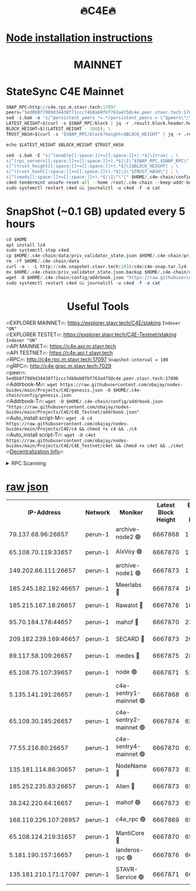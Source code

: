 <h1 align="center"> 🔥C4E🔥</h1>

[Node installation instructions](https://github.com/obajay/nodes-Guides/tree/main/Projects/C4E)
=

<h1 align="center"> MAINNET</h1>

# StateSync C4E Mainnet
```python
SNAP_RPC=http://c4e.rpc.m.stavr.tech:17097
peers="5ed0b8f7989d34438f71ccc74b0ab0fbf763a475@c4e.peer.stavr.tech:17096"
sed -i.bak -e "s/^persistent_peers *=.*/persistent_peers = \"$peers\"/" $HOME/.c4e-chain/config/config.toml
LATEST_HEIGHT=$(curl -s $SNAP_RPC/block | jq -r .result.block.header.height); \
BLOCK_HEIGHT=$((LATEST_HEIGHT - 100)); \
TRUST_HASH=$(curl -s "$SNAP_RPC/block?height=$BLOCK_HEIGHT" | jq -r .result.block_id.hash)

echo $LATEST_HEIGHT $BLOCK_HEIGHT $TRUST_HASH

sed -i.bak -E "s|^(enable[[:space:]]+=[[:space:]]+).*$|\1true| ; \
s|^(rpc_servers[[:space:]]+=[[:space:]]+).*$|\1\"$SNAP_RPC,$SNAP_RPC\"| ; \
s|^(trust_height[[:space:]]+=[[:space:]]+).*$|\1$BLOCK_HEIGHT| ; \
s|^(trust_hash[[:space:]]+=[[:space:]]+).*$|\1\"$TRUST_HASH\"| ; \
s|^(seeds[[:space:]]+=[[:space:]]+).*$|\1\"\"|" $HOME/.c4e-chain/config/config.toml
c4ed tendermint unsafe-reset-all --home /root/.c4e-chain --keep-addr-book
sudo systemctl restart c4ed && journalctl -u c4ed -f -o cat
```
# SnapShot (~0.1 GB) updated every 5 hours
```python
cd $HOME
apt install lz4
sudo systemctl stop c4ed
cp $HOME/.c4e-chain/data/priv_validator_state.json $HOME/.c4e-chain/priv_validator_state.json.backup
rm -rf $HOME/.c4e-chain/data
curl -o - -L http://c4e.snapshot.stavr.tech:1018/c4e/c4e-snap.tar.lz4 | lz4 -c -d - | tar -x -C $HOME/.c4e-chain --strip-components 2
mv $HOME/.c4e-chain/priv_validator_state.json.backup $HOME/.c4e-chain/data/priv_validator_state.json
wget -O $HOME/.c4e-chain/config/addrbook.json "https://raw.githubusercontent.com/obajay/nodes-Guides/main/Projects/C4E/addrbook.json"
sudo systemctl restart c4ed && journalctl -u c4ed -f -o cat
```
 <h1 align="center"> Useful Tools</h1>

🔥EXPLORER MAINNET🔥:  https://explorer.stavr.tech/C4E/staking            `Indexer "ON"` \
🔥EXPLORER TESTET🔥:   https://explorer.stavr.tech/C4E-Testnet/staking     `Indexer "ON"` \
🔥API MAINNET🔥:       https://c4e.api.m.stavr.tech \
🔥API TESTNET🔥:       https://c4e.api.t.stavr.tech \
🔥RPC🔥:               http://c4e.rpc.m.stavr.tech:17097                  `Snapshot-interval = 100` \
🔥gRPC🔥:              http://c4e.grpc.m.stavr.tech:7029 \
🔥peer🔥:              `5ed0b8f7989d34438f71ccc74b0ab0fbf763a475@c4e.peer.stavr.tech:17096` \
🔥Addrbook-M🔥:    ```wget https://raw.githubusercontent.com/obajay/nodes-Guides/main/Projects/C4E/genesis.json -O $HOME/.c4e-chain/config/genesis.json``` \
🔥Addrbook-T🔥:    ```wget -O $HOME/.c4e-chain/config/addrbook.json "https://raw.githubusercontent.com/obajay/nodes-Guides/main/Projects/C4E/C4E_Testnet/addrbook.json"``` \
🔥Auto_install script-M🔥: ```wget -O c4 https://raw.githubusercontent.com/obajay/nodes-Guides/main/Projects/C4E/c4 && chmod +x c4 && ./c4``` \
🔥Auto_install script-T🔥: ```wget -O c4et https://raw.githubusercontent.com/obajay/nodes-Guides/main/Projects/C4E/C4E_Testnet/c4et && chmod +x c4et && ./c4et``` \
🔥[Decentralization Info](https://github.com/obajay/StateSync-snapshots/tree/main/Projects/C4E/Decentralization)🔥




<details>
<summary>RPC Scanning</summary>

<h2 align="center"> We scan nodes in real time every 4 hours. And we provide the final result of RPC endpoints.
We cannot influence the operation of these nodes in any way. </h2>


```python
If Voting Power is higher than 0 --> then the Node is a validator of the network and may be subject to attack and be a potential threat to the chain.
```
```python
We marked such validators with a red symbol
```

</details>

[raw json](https://rpc-check.c4e.stavr.tech/c4e/rpc-c4e-result.json)
=



<table><tr><th>IP-Address</th><th>Network</th><th>Moniker</th><th>Latest Block Height</th><th>Earliest Block Height</th><th>Catching Up</th><th>Tx Index</th><th>Voting Power</th><th>Scan Time</th></tr><tr><td>79.137.68.96:26657</td><td>perun-1</td><td>archive-node2 🟢</td><td>6667868</td><td>1</td><td>False</td><td>on</td><td>0</td><td>2024-01-10T07:54:45.870196851UTC</td></tr><tr><td>65.108.70.119:33657</td><td>perun-1</td><td>AlxVoy 🟢</td><td>6667870</td><td>1</td><td>False</td><td>on</td><td>0</td><td>2024-01-10T07:55:00.204772963UTC</td></tr><tr><td>149.202.66.111:26657</td><td>perun-1</td><td>archive-node1 🟢</td><td>6667873</td><td>1</td><td>False</td><td>on</td><td>0</td><td>2024-01-10T07:55:16.309676463UTC</td></tr><tr><td>185.245.182.192:46657</td><td>perun-1</td><td>Meerlabs 🔴</td><td>6667874</td><td>1051501</td><td>False</td><td>on</td><td>527310</td><td>2024-01-10T07:55:21.983234004UTC</td></tr><tr><td>185.215.167.18:26657</td><td>perun-1</td><td>Rawalot 🔴</td><td>6667876</td><td>1090501</td><td>False</td><td>on</td><td>701423</td><td>2024-01-10T07:55:33.884293352UTC</td></tr><tr><td>95.70.184.178:44657</td><td>perun-1</td><td>mahof 🔴</td><td>6667870</td><td>2342001</td><td>False</td><td>off</td><td>1862169</td><td>2024-01-10T07:54:59.453568685UTC</td></tr><tr><td>209.182.239.169:46657</td><td>perun-1</td><td>SECARD 🔴</td><td>6667873</td><td>2616101</td><td>False</td><td>off</td><td>1136703</td><td>2024-01-10T07:55:13.618767210UTC</td></tr><tr><td>89.117.58.109:26657</td><td>perun-1</td><td>medes 🔴</td><td>6667875</td><td>2826001</td><td>False</td><td>off</td><td>1484927</td><td>2024-01-10T07:55:28.930136575UTC</td></tr><tr><td>65.108.75.107:39657</td><td>perun-1</td><td>node 🟢</td><td>6667871</td><td>5198801</td><td>False</td><td>on</td><td>0</td><td>2024-01-10T07:55:02.557835018UTC</td></tr><tr><td>5.135.141.191:26657</td><td>perun-1</td><td>c4e-sentry1-mainnet 🟢</td><td>6667868</td><td>6198001</td><td>False</td><td>on</td><td>0</td><td>2024-01-10T07:54:45.549242673UTC</td></tr><tr><td>65.109.30.185:26657</td><td>perun-1</td><td>c4e-sentry2-mainnet 🟢</td><td>6667874</td><td>6238301</td><td>False</td><td>on</td><td>0</td><td>2024-01-10T07:55:21.688769974UTC</td></tr><tr><td>77.55.216.80:26657</td><td>perun-1</td><td>c4e-sentry4-mainnet 🟢</td><td>6667870</td><td>6241001</td><td>False</td><td>on</td><td>0</td><td>2024-01-10T07:54:59.847724658UTC</td></tr><tr><td>135.181.114.86:30657</td><td>perun-1</td><td>NodeName 🔴</td><td>6667873</td><td>6284301</td><td>False</td><td>off</td><td>140495</td><td>2024-01-10T07:55:16.707392068UTC</td></tr><tr><td>185.252.235.83:26657</td><td>perun-1</td><td>Alien 🔴</td><td>6667873</td><td>6502501</td><td>False</td><td>on</td><td>1136703</td><td>2024-01-10T07:55:17.147572470UTC</td></tr><tr><td>38.242.220.64:16657</td><td>perun-1</td><td>mahof 🟢</td><td>6667873</td><td>6545801</td><td>False</td><td>off</td><td>0</td><td>2024-01-10T07:55:13.902300625UTC</td></tr><tr><td>168.119.226.107:26957</td><td>perun-1</td><td>c4e_rpc 🟢</td><td>6667869</td><td>6567869</td><td>False</td><td>on</td><td>0</td><td>2024-01-10T07:54:52.405571573UTC</td></tr><tr><td>65.108.124.219:31657</td><td>perun-1</td><td>MantiCore 🔴</td><td>6667870</td><td>6567870</td><td>False</td><td>off</td><td>193266</td><td>2024-01-10T07:54:58.948217621UTC</td></tr><tr><td>5.181.190.157:16657</td><td>perun-1</td><td>landeros-rpc 🟢</td><td>6667876</td><td>6664501</td><td>False</td><td>on</td><td>0</td><td>2024-01-10T07:55:33.497936506UTC</td></tr><tr><td>135.181.210.171:17097</td><td>perun-1</td><td>STAVR-Service 🟢</td><td>6667871</td><td>6667001</td><td>False</td><td>on</td><td>0</td><td>2024-01-10T07:55:05.050745795UTC</td></tr></table>
